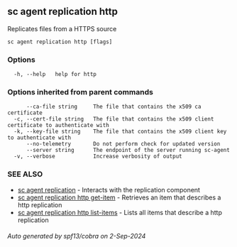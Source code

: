 ## sc agent replication http

Replicates files from a HTTPS source

```
sc agent replication http [flags]
```

### Options

```
  -h, --help   help for http
```

### Options inherited from parent commands

```
      --ca-file string     The file that contains the x509 ca certificate
  -c, --cert-file string   The file that contains the x509 client certificate to authenticate with
  -k, --key-file string    The file that contains the x509 client key to authenticate with
      --no-telemetry       Do not perform check for updated version
      --server string      The endpoint of the server running sc-agent
  -v, --verbose            Increase verbosity of output
```

### SEE ALSO

* [sc agent replication](sc_agent_replication.md)	 - Interacts with the replication component
* [sc agent replication http get-item](sc_agent_replication_http_get-item.md)	 - Retrieves an item that describes a http replication
* [sc agent replication http list-items](sc_agent_replication_http_list-items.md)	 - Lists all items that describe a http replication

###### Auto generated by spf13/cobra on 2-Sep-2024
